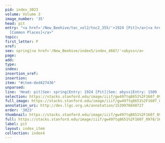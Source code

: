 ```yaml
---
pid: index_3023
volume: Volume 3
image_number: '35'
head: pit
entry: "<a href='/New_Beehive/toc_vol2/toc2_355/'>1924 [Pit]</a>|<a href='/New_Beehive/toc_vol2/toc2_295/'>1509
  [Common Places]</a>"
topic: 
first_letter: P
xref: 
see: spring|<a href='/New_Beehive/index5/index_4687/'>abyss</a>
page: 
add: 
type: 
index: 
insertion_xref: 
insertion: 
item: "#item-ded427436"
unparsed: 
line: 'Head: pit|See: spring|Entry: 1924 [Pit]|See: abyss|Entry: 1509 [Common Places]|#item-ded427436'
selection: https://stacks.stanford.edu/image/iiif/gw497tq8651%2F1607_0978/1652,2315,673,226/full/0/default.jpg
full_image: https://stacks.stanford.edu/image/iiif/gw497tq8651%2F1607_0978/full/full/0/default.jpg
annotation_uri: http://dev.llgc.org.uk/annotation/1539976840727
order: '3023'
thumbnail: https://stacks.stanford.edu/image/iiif/gw497tq8651%2F1607_0978/1652,2315,673,226/150,/0/default.jpg
full: https://stacks.stanford.edu/image/iiif/gw497tq8651%2F1607_0978/1652,2315,673,226/full/0/default.jpg
label: pit
layout: index_item
collection: index4
---
```

